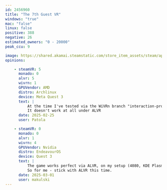 ```yaml
---
id: 2456960
title: "The 7th Guest VR"
windows: "true"
mac: "false"
linux: false
positive: 388
negative: 26
estimated_owners: "0 - 20000"
peak_ccu: 9

image: https://shared.akamai.steamstatic.com/store_item_assets/steam/apps/2456960/header.jpg?t=1725374672
opinions:

    - steamVR: 5
      monado: 0
      alvr: 5
      wivrn: 1
      GPUVendor: AMD
      distro: Archlinux
      device: Meta Quest 3
      text: |
          At the time I've tested via the WiVRn branch "interaction-profiles", but it is going to be shortly integrated into WiVRn. I have a gameplay here: https://www.youtube.com/watch?v=mW_K8T1n1Bs
          It doesn't work at all under ALVR
      date: 2025-02-25
      user: Patola

    - steamVR: 0
      monado: 0
      alvr: 1
      wivrn: 4
      GPUVendor: Nvidia
      distro: EndeavourOS
      device: Quest 3
      text: |
          The game works perfect via ALVR, on my setup (4080, KDE Plasma, latest drivers 570.124.04. It would be also perfect on Wivrn, but I can't get controllers to works. I think it worked on some previous version of Wivrn.
          So for me - stick with ALVR this time.
      date: 2025-03-01
      user: makulski
---
```


